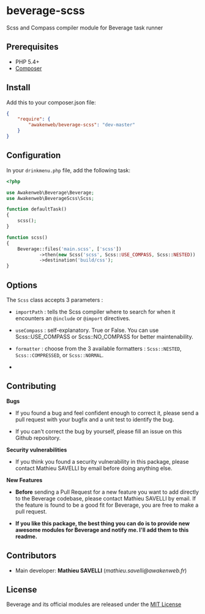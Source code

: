 beverage-scss
=============

Scss and Compass compiler module for Beverage task runner

Prerequisites
-------------

* PHP 5.4+
* [Composer](https://getcomposer.org/)

Install
-------

Add this to your composer.json file:
```json
{
    "require": {
        "awakenweb/beverage-scss": "dev-master"
    }
}
```

Configuration
-------------

In your `drinkmenu.php` file, add the following task:

```php
<?php

use Awakenweb\Beverage\Beverage;
use Awakenweb\BeverageScss\Scss;

function defaultTask()
{
    scss();
}

function scss()
{
    Beverage::files('main.scss', ['scss'])
            ->then(new Scss('scss', Scss::USE_COMPASS, Scss::NESTED))
            ->destination('build/css');
}

```

Options
-------


The `Scss` class accepts 3 parameters :

* `importPath` : tells the Scss compiler where to search for when it encounters an `@include` or `@import` directives.

* `useCompass` : self-explanatory. True or False. You can use Scss::USE_COMPASS or Scss::NO_COMPASS for better maintenability.

* `formatter` : choose from the 3 available formatters : `Scss::NESTED`, `Scss::COMPRESSED`, or `Scss::NORMAL`.
*


Contributing
------------

__Bugs__

* If you found a bug and feel confident enough to correct it, please send a pull request with your bugfix and a unit test to identify the bug.

* If you can't correct the bug by yourself, please fill an issue on this Github repository.

__Security vulnerabilities__

* If you think you found a security vulnerability in this package, please contact Mathieu SAVELLI by email before doing anything else.

__New Features__

* __Before__ sending a Pull Request for a new feature you want to add directly to the Beverage codebase, please contact Mathieu SAVELLI by email. If the feature is found to be a good fit for Beverage, you are free to make a pull request.

* __If you like this package, the best thing you can do is to provide new awesome modules for Beverage and notify me. I'll add them to this readme.__

Contributors
------------

* Main developer: __Mathieu SAVELLI__ (_mathieu.savelli@awakenweb.fr_)


License
-------

Beverage and its official modules are released under the [MIT License](http://opensource.org/licenses/MIT)